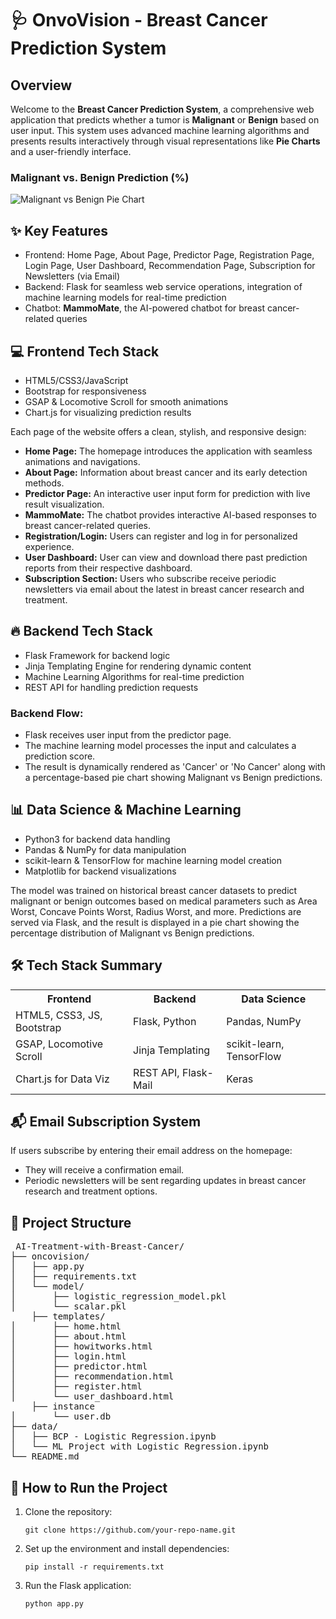 <body>
    <div class="container">
        <h1>🩺 OnvoVision - Breast Cancer Prediction System</h1>
        <h2>Overview</h2>
        <p class="animated">Welcome to the <b>Breast Cancer Prediction System</b>, a comprehensive web application that predicts whether a tumor is <b>Malignant</b> or <b>Benign</b> based on user input. This system uses advanced machine learning algorithms and presents results interactively through visual representations like <b>Pie Charts</b> and a user-friendly interface.</p>
        <h3>Malignant vs. Benign Prediction (%)</h3>
        <img src="https://i.ibb.co/XSxpdbF/Screenshot-2024-09-21-153659.png" alt="Malignant vs Benign Pie Chart" />
          <!-- Chatbot section -->
        <h2>✨ Key Features</h2>
        <ul>
            <li>Frontend: Home Page, About Page, Predictor Page, Registration Page, Login Page, User Dashboard, Recommendation Page, Subscription for Newsletters (via Email)</li>
            <li>Backend: Flask for seamless web service operations, integration of machine learning models for real-time prediction</li>
            <li>Chatbot: <b>MammoMate</b>, the AI-powered chatbot for breast cancer-related queries</li>
        </ul>
        <h2>💻 Frontend Tech Stack</h2>
        <ul>
            <li>HTML5/CSS3/JavaScript</li>
            <li>Bootstrap for responsiveness</li>
            <li>GSAP & Locomotive Scroll for smooth animations</li>
            <li>Chart.js for visualizing prediction results</li>
        </ul>
        <p>Each page of the website offers a clean, stylish, and responsive design:</p>
        <ul>
            <li><b>Home Page:</b> The homepage introduces the application with seamless animations and navigations.</li>
            <li><b>About Page:</b> Information about breast cancer and its early detection methods.</li>
            <li><b>Predictor Page:</b> An interactive user input form for prediction with live result visualization.</li>
            <li><b>MammoMate:</b> The chatbot provides interactive AI-based responses to breast cancer-related queries.</li>
            <li><b>Registration/Login:</b> Users can register and log in for personalized experience.</li>
            <li><b>User Dashboard:</b> User can view and download there past prediction reports from their respective dashboard.</li>
            <li><b>Subscription Section:</b> Users who subscribe receive periodic newsletters via email about the latest in breast cancer research and treatment.</li>
        </ul>
        <h2>🔥 Backend Tech Stack</h2>
        <ul>
            <li>Flask Framework for backend logic</li>
            <li>Jinja Templating Engine for rendering dynamic content</li>
            <li>Machine Learning Algorithms for real-time prediction</li>
            <li>REST API for handling prediction requests</li>
        </ul>
        <h3>Backend Flow:</h3>
        <ul>
            <li>Flask receives user input from the predictor page.</li>
            <li>The machine learning model processes the input and calculates a prediction score.</li>
            <li>The result is dynamically rendered as 'Cancer' or 'No Cancer' along with a percentage-based pie chart showing Malignant vs Benign predictions.</li>
        </ul>
        <h2>📊 Data Science & Machine Learning</h2>
        <ul>
            <li>Python3 for backend data handling</li>
            <li>Pandas & NumPy for data manipulation</li>
            <li>scikit-learn & TensorFlow for machine learning model creation</li>
            <li>Matplotlib for backend visualizations</li>
        </ul>
        <p>The model was trained on historical breast cancer datasets to predict malignant or benign outcomes based on medical parameters such as Area Worst, Concave Points Worst, Radius Worst, and more. Predictions are served via Flask, and the result is displayed in a pie chart showing the percentage distribution of Malignant vs Benign predictions.</p>
        <h2>🛠️ Tech Stack Summary</h2>
        <table>
            <tr>
                <th>Frontend</th>
                <th>Backend</th>
                <th>Data Science</th>
            </tr>
            <tr>
                <td>HTML5, CSS3, JS, Bootstrap</td>
                <td>Flask, Python</td>
                <td>Pandas, NumPy</td>
            </tr>
            <tr>
                <td>GSAP, Locomotive Scroll</td>
                <td>Jinja Templating</td>
                <td>scikit-learn, TensorFlow</td>
            </tr>
            <tr>
                <td>Chart.js for Data Viz</td>
                <td>REST API, Flask-Mail</td>
                <td>Keras</td>
            </tr>
        </table> 
        <h2>📬 Email Subscription System</h2>
        <p>If users subscribe by entering their email address on the homepage:</p>
        <ul>
            <li>They will receive a confirmation email.</li>
            <li>Periodic newsletters will be sent regarding updates in breast cancer research and treatment options.</li>
        </ul> 
        <h2>📁 Project Structure</h2>
<pre>
 AI-Treatment-with-Breast-Cancer/
├── oncovision/                      
│   ├── app.py                    
│   ├── requirements.txt          
│   └── model/                    
│       ├── logistic_regression_model.pkl  
│       └── scalar.pkl
    ├── templates/                     
│       ├── home.html                
│       ├── about.html
│       ├── howitworks.html
│       ├── login.html
│       ├── predictor.html
│       ├── recommendation.html
│       ├── register.html       
│       └── user_dashboard.html               
    ├── instance                     
│       └── user.db
├── data/                         
│   ├── BCP - Logistic Regression.ipynb
│   └── ML Project with Logistic Regression.ipynb                           
└── README.md                     
</pre>
<h2>🚀 How to Run the Project</h2>
        <ol>
            <li>Clone the repository:
                <pre><code>git clone https://github.com/your-repo-name.git</code></pre>
            </li>
            <li>Set up the environment and install dependencies:
                <pre><code>pip install -r requirements.txt</code></pre>
            </li>
            <li>Run the Flask application:
                <pre><code>python app.py</code></pre>
            </li>
        </ol>
    </div>
</body>
</html>
